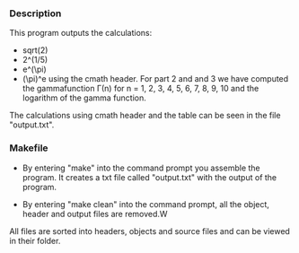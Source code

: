 ### Description
This program outputs the calculations:
- sqrt(2)
- 2^(1/5)
- e^(\pi)
- (\pi)^e
using the cmath header. For part 2 and and 3 we have computed the gammafunction Γ(n) for n = 1, 2, 3, 4, 5, 6, 7, 8, 9, 10 and the logarithm of the gamma function. 

The calculations using cmath header and the table can be seen in the file "output.txt".

### Makefile
- By entering "make" into the command prompt you assemble the program. It creates a txt file called "output.txt" with the output of the program. 

- By entering "make clean" into the command prompt, all the object, header and output files are removed.W

All files are sorted into headers, objects and source files and can be viewed in their folder. 